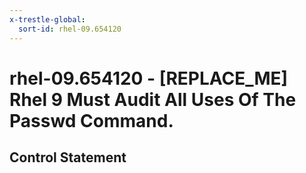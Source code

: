 ```yaml
---
x-trestle-global:
  sort-id: rhel-09.654120
---
```


# rhel-09.654120 - \[REPLACE_ME\] Rhel 9 Must Audit All Uses Of The Passwd Command.

## Control Statement

